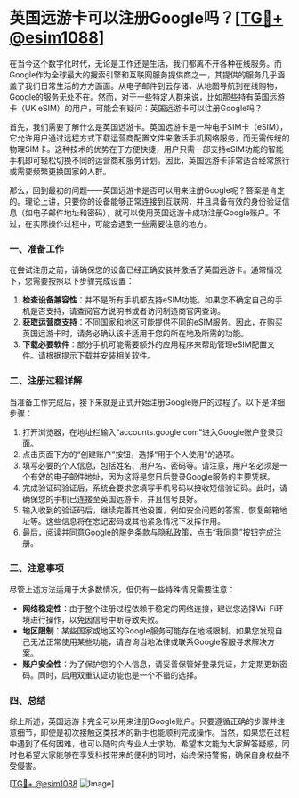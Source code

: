 # 英国远游卡可以注册Google吗？[[TG💪+ @esim1088](https://t.me/s/esim1088)]

在当今这个数字化时代，无论是工作还是生活，我们都离不开各种在线服务。而Google作为全球最大的搜索引擎和互联网服务提供商之一，其提供的服务几乎涵盖了我们日常生活的方方面面。从电子邮件到云存储，从地图导航到在线购物，Google的服务无处不在。然而，对于一些特定人群来说，比如那些持有英国远游卡（UK eSIM）的用户，可能会有疑问：英国远游卡可以注册Google吗？

首先，我们需要了解什么是英国远游卡。英国远游卡是一种电子SIM卡（eSIM），它允许用户通过远程方式下载运营商配置文件来激活手机网络服务，而无需传统的物理SIM卡。这种技术的优势在于方便快捷，用户只需一部支持eSIM功能的智能手机即可轻松切换不同的运营商和服务计划。因此，英国远游卡非常适合经常旅行或需要频繁更换国家的人群。

那么，回到最初的问题——英国远游卡是否可以用来注册Google呢？答案是肯定的。理论上讲，只要你的设备能够正常连接到互联网，并且具备有效的身份验证信息（如电子邮件地址和密码），就可以使用英国远游卡成功注册Google账户。不过，在实际操作过程中，可能会遇到一些需要注意的地方。

### 一、准备工作

在尝试注册之前，请确保您的设备已经正确安装并激活了英国远游卡。通常情况下，您需要按照以下步骤完成设置：

1. **检查设备兼容性**：并不是所有手机都支持eSIM功能。如果您不确定自己的手机是否支持，请查阅官方说明书或者访问制造商官网查询。
2. **获取运营商支持**：不同国家和地区可能提供不同的eSIM服务。因此，在购买英国远游卡时，请务必确认该卡适用于您的所在地及所需的功能。
3. **下载必要软件**：部分手机可能需要额外的应用程序来帮助管理eSIM配置文件。请根据提示下载并安装相关软件。

### 二、注册过程详解

当准备工作完成后，接下来就是正式开始注册Google账户的过程了。以下是详细步骤：

1. 打开浏览器，在地址栏输入“accounts.google.com”进入Google账户登录页面。
2. 点击页面下方的“创建账户”按钮，选择“用于个人使用”的选项。
3. 填写必要的个人信息，包括姓名、用户名、密码等。请注意，用户名必须是一个有效的电子邮件地址，因为这将是您日后登录Google服务的主要凭据。
4. 完成验证码验证后，系统会要求您填写手机号码以接收短信验证码。此时，请确保您的手机已连接至英国远游卡，并且信号良好。
5. 输入收到的验证码后，继续完善其他设置，例如安全问题的答案、恢复邮箱地址等。这些信息将在忘记密码或其他紧急情况下发挥作用。
6. 最后，阅读并同意Google的服务条款与隐私政策，点击“我同意”按钮完成注册。

### 三、注意事项

尽管上述方法适用于大多数情况，但仍有一些特殊情况需要注意：

- **网络稳定性**：由于整个注册过程依赖于稳定的网络连接，建议您选择Wi-Fi环境进行操作，以免因信号中断导致失败。
- **地区限制**：某些国家或地区的Google服务可能存在地域限制。如果您发现自己无法正常使用某些功能，请咨询当地法律或联系Google客服寻求解决方案。
- **账户安全性**：为了保护您的个人信息，请妥善保管好登录凭证，并定期更新密码。同时，启用双重认证功能也是一个不错的选择。

### 四、总结

综上所述，英国远游卡完全可以用来注册Google账户。只要遵循正确的步骤并注意细节，即使是初次接触这类技术的新手也能顺利完成操作。当然，如果您在过程中遇到了任何困难，也可以随时向专业人士求助。希望本文能为大家解答疑惑，同时也希望大家能够在享受科技带来的便利的同时，始终保持警惕，确保自身权益不受侵害。

[[TG💪+ @esim1088](https://t.me/s/esim1088) ![Image](https://i.postimg.cc/4NQfJmqS/Snipaste-2025-05-13-00-14-12.png)]